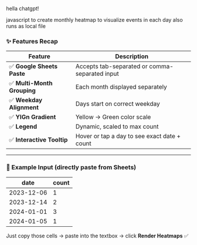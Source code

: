 
hella chatgpt!

javascript to create monthly heatmap to visualize events in each day
also runs as local file

### ✨ Features Recap

| Feature                    | Description                                    |
| -------------------------- | ---------------------------------------------- |
| ✅ **Google Sheets Paste**  | Accepts tab-separated or comma-separated input |
| ✅ **Multi-Month Grouping** | Each month displayed separately                |
| ✅ **Weekday Alignment**    | Days start on correct weekday                  |
| ✅ **YlGn Gradient**        | Yellow → Green color scale                     |
| ✅ **Legend**               | Dynamic, scaled to max count                   |
| ✅ **Interactive Tooltip**  | Hover or tap a day to see exact date + count   |

---

### 🧩 Example Input (directly paste from Sheets)

| date       | count |
| ---------- | ----- |
| 2023-12-06 | 1     |
| 2023-12-14 | 2     |
| 2024-01-01 | 3     |
| 2024-01-05 | 1     |

Just copy those cells → paste into the textbox → click **Render Heatmaps** ✅
